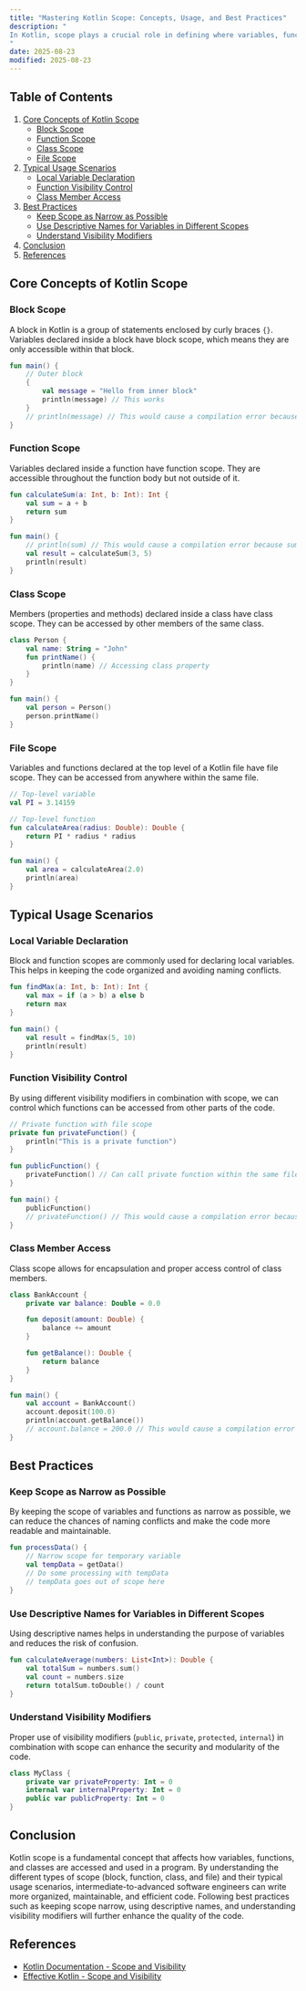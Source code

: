 ```yaml
---
title: "Mastering Kotlin Scope: Concepts, Usage, and Best Practices"
description: "
In Kotlin, scope plays a crucial role in defining where variables, functions, and classes can be accessed. Understanding Kotlin scope is essential for writing clean, maintainable, and efficient code. This blog post will delve into the core concepts of Kotlin scope, explore typical usage scenarios, and provide best practices for leveraging scope effectively.
"
date: 2025-08-23
modified: 2025-08-23
---
```


## Table of Contents
1. [Core Concepts of Kotlin Scope](#core-concepts-of-kotlin-scope)
    - [Block Scope](#block-scope)
    - [Function Scope](#function-scope)
    - [Class Scope](#class-scope)
    - [File Scope](#file-scope)
2. [Typical Usage Scenarios](#typical-usage-scenarios)
    - [Local Variable Declaration](#local-variable-declaration)
    - [Function Visibility Control](#function-visibility-control)
    - [Class Member Access](#class-member-access)
3. [Best Practices](#best-practices)
    - [Keep Scope as Narrow as Possible](#keep-scope-as-narrow-as-possible)
    - [Use Descriptive Names for Variables in Different Scopes](#use-descriptive-names-for-variables-in-different-scopes)
    - [Understand Visibility Modifiers](#understand-visibility-modifiers)
4. [Conclusion](#conclusion)
5. [References](#references)

## Core Concepts of Kotlin Scope

### Block Scope
A block in Kotlin is a group of statements enclosed by curly braces `{}`. Variables declared inside a block have block scope, which means they are only accessible within that block.

```kotlin
fun main() {
    // Outer block
    {
        val message = "Hello from inner block"
        println(message) // This works
    }
    // println(message) // This would cause a compilation error because message is out of scope
}
```

### Function Scope
Variables declared inside a function have function scope. They are accessible throughout the function body but not outside of it.

```kotlin
fun calculateSum(a: Int, b: Int): Int {
    val sum = a + b
    return sum
}

fun main() {
    // println(sum) // This would cause a compilation error because sum is out of scope
    val result = calculateSum(3, 5)
    println(result)
}
```

### Class Scope
Members (properties and methods) declared inside a class have class scope. They can be accessed by other members of the same class.

```kotlin
class Person {
    val name: String = "John"
    fun printName() {
        println(name) // Accessing class property
    }
}

fun main() {
    val person = Person()
    person.printName()
}
```

### File Scope
Variables and functions declared at the top level of a Kotlin file have file scope. They can be accessed from anywhere within the same file.

```kotlin
// Top-level variable
val PI = 3.14159

// Top-level function
fun calculateArea(radius: Double): Double {
    return PI * radius * radius
}

fun main() {
    val area = calculateArea(2.0)
    println(area)
}
```

## Typical Usage Scenarios

### Local Variable Declaration
Block and function scopes are commonly used for declaring local variables. This helps in keeping the code organized and avoiding naming conflicts.

```kotlin
fun findMax(a: Int, b: Int): Int {
    val max = if (a > b) a else b
    return max
}

fun main() {
    val result = findMax(5, 10)
    println(result)
}
```

### Function Visibility Control
By using different visibility modifiers in combination with scope, we can control which functions can be accessed from other parts of the code.

```kotlin
// Private function with file scope
private fun privateFunction() {
    println("This is a private function")
}

fun publicFunction() {
    privateFunction() // Can call private function within the same file
}

fun main() {
    publicFunction()
    // privateFunction() // This would cause a compilation error because privateFunction is not accessible outside the file
}
```

### Class Member Access
Class scope allows for encapsulation and proper access control of class members.

```kotlin
class BankAccount {
    private var balance: Double = 0.0

    fun deposit(amount: Double) {
        balance += amount
    }

    fun getBalance(): Double {
        return balance
    }
}

fun main() {
    val account = BankAccount()
    account.deposit(100.0)
    println(account.getBalance())
    // account.balance = 200.0 // This would cause a compilation error because balance is private
}
```

## Best Practices

### Keep Scope as Narrow as Possible
By keeping the scope of variables and functions as narrow as possible, we can reduce the chances of naming conflicts and make the code more readable and maintainable.

```kotlin
fun processData() {
    // Narrow scope for temporary variable
    val tempData = getData()
    // Do some processing with tempData
    // tempData goes out of scope here
}
```

### Use Descriptive Names for Variables in Different Scopes
Using descriptive names helps in understanding the purpose of variables and reduces the risk of confusion.

```kotlin
fun calculateAverage(numbers: List<Int>): Double {
    val totalSum = numbers.sum()
    val count = numbers.size
    return totalSum.toDouble() / count
}
```

### Understand Visibility Modifiers
Proper use of visibility modifiers (`public`, `private`, `protected`, `internal`) in combination with scope can enhance the security and modularity of the code.

```kotlin
class MyClass {
    private var privateProperty: Int = 0
    internal var internalProperty: Int = 0
    public var publicProperty: Int = 0
}
```

## Conclusion
Kotlin scope is a fundamental concept that affects how variables, functions, and classes are accessed and used in a program. By understanding the different types of scope (block, function, class, and file) and their typical usage scenarios, intermediate-to-advanced software engineers can write more organized, maintainable, and efficient code. Following best practices such as keeping scope narrow, using descriptive names, and understanding visibility modifiers will further enhance the quality of the code.

## References
- [Kotlin Documentation - Scope and Visibility](https://kotlinlang.org/docs/visibility-modifiers.html)
- [Effective Kotlin - Scope and Visibility](https://www.baeldung.com/kotlin/scope-visibility)